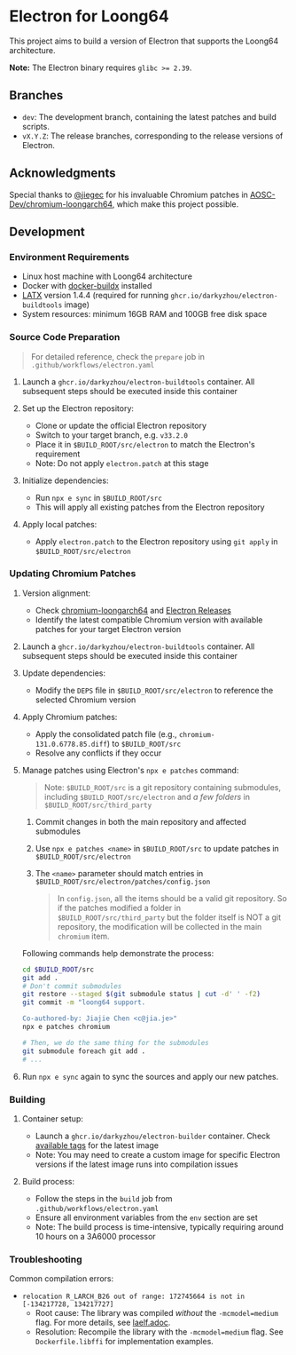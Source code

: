 # Electron for Loong64

This project aims to build a version of Electron that supports the Loong64 architecture.

**Note:** The Electron binary requires `glibc >= 2.39`.

## Branches

- `dev`: The development branch, containing the latest patches and build scripts.
- `vX.Y.Z`: The release branches, corresponding to the release versions of Electron.

## Acknowledgments

Special thanks to [@jiegec](https://github.com/jiegec) for his invaluable Chromium patches in [AOSC-Dev/chromium-loongarch64](https://github.com/AOSC-Dev/chromium-loongarch64), which make this project possible.

## Development

### Environment Requirements

- Linux host machine with Loong64 architecture
- Docker with [docker-buildx](https://github.com/docker/buildx) installed
- [LATX](https://github.com/deuso/latx-build) version 1.4.4 (required for running `ghcr.io/darkyzhou/electron-buildtools` image)
- System resources: minimum 16GB RAM and 100GB free disk space

### Source Code Preparation

> For detailed reference, check the `prepare` job in `.github/workflows/electron.yaml`

1. Launch a `ghcr.io/darkyzhou/electron-buildtools` container. All subsequent steps should be executed inside this container

2. Set up the Electron repository:
   - Clone or update the official Electron repository
   - Switch to your target branch, e.g. `v33.2.0`
   - Place it in `$BUILD_ROOT/src/electron` to match the Electron's requirement
   - Note: Do not apply `electron.patch` at this stage

3. Initialize dependencies:
   - Run `npx e sync` in `$BUILD_ROOT/src`
   - This will apply all existing patches from the Electron repository

4. Apply local patches:
   - Apply `electron.patch` to the Electron repository using `git apply` in `$BUILD_ROOT/src/electron`

### Updating Chromium Patches

1. Version alignment:
   - Check [chromium-loongarch64](https://github.com/AOSC-Dev/chromium-loongarch64) and [Electron Releases](https://www.electronjs.org/docs/latest/tutorial/electron-timelines)
   - Identify the latest compatible Chromium version with available patches for your target Electron version

2. Launch a `ghcr.io/darkyzhou/electron-buildtools` container. All subsequent steps should be executed inside this container

3. Update dependencies:
   - Modify the `DEPS` file in `$BUILD_ROOT/src/electron` to reference the selected Chromium version

4. Apply Chromium patches:
   - Apply the consolidated patch file (e.g., `chromium-131.0.6778.85.diff`) to `$BUILD_ROOT/src`
   - Resolve any conflicts if they occur

5. Manage patches using Electron's `npx e patches` command:
   > Note: `$BUILD_ROOT/src` is a git repository containing submodules, including `$BUILD_ROOT/src/electron` and *a few folders* in `$BUILD_ROOT/src/third_party`

   1. Commit changes in both the main repository and affected submodules
   2. Use `npx e patches <name>` in `$BUILD_ROOT/src` to update patches in `$BUILD_ROOT/src/electron`
   3. The `<name>` parameter should match entries in `$BUILD_ROOT/src/electron/patches/config.json`
   
        > In `config.json`, all the items should be a valid git repository. So if the patches modified a folder in `$BUILD_ROOT/src/third_party` but the folder itself is NOT a git repository, the modification will be collected in the main `chromium` item.

   Following commands help demonstrate the process:
   ```sh
   cd $BUILD_ROOT/src
   git add .
   # Don't commit submodules
   git restore --staged $(git submodule status | cut -d' ' -f2)
   git commit -m "loong64 support.

   Co-authored-by: Jiajie Chen <c@jia.je>"
   npx e patches chromium

   # Then, we do the same thing for the submodules
   git submodule foreach git add .
   # ...
   ```

6. Run `npx e sync` again to sync the sources and apply our new patches.

### Building

1. Container setup:
   - Launch a `ghcr.io/darkyzhou/electron-builder` container. Check [available tags](https://github.com/darkyzhou/electron-loong64/pkgs/container/electron-builder) for the latest image
   - Note: You may need to create a custom image for specific Electron versions if the latest image runs into compilation issues

2. Build process:
   - Follow the steps in the `build` job from `.github/workflows/electron.yaml`
   - Ensure all environment variables from the `env` section are set
   - Note: The build process is time-intensive, typically requiring around 10 hours on a 3A6000 processor

### Troubleshooting

Common compilation errors:

- `relocation R_LARCH_B26 out of range: 172745664 is not in [-134217728, 134217727]`
   - Root cause: The library was compiled *without* the `-mcmodel=medium` flag. For more details, see [laelf.adoc](https://github.com/loongson/la-abi-specs/blob/release/laelf.adoc#code_models).
   - Resolution: Recompile the library with the `-mcmodel=medium` flag. See `Dockerfile.libffi` for implementation examples.
